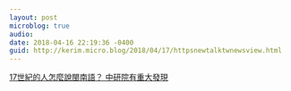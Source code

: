 ```yaml
---
layout: post
microblog: true
audio: 
date: 2018-04-16 22:19:36 -0400
guid: http://kerim.micro.blog/2018/04/17/httpsnewtalktwnewsview.html
---
```

[17世紀的人怎麼說閩南語？ 中研院有重大發現](https://newtalk.tw/news/view/2017-04-13/84540)
